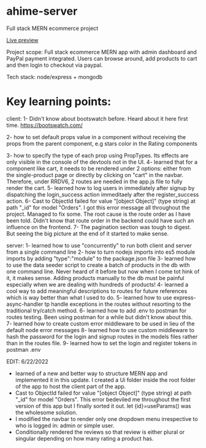 # ahime-server
Full stack MERN ecommerce project

<a href="https://ahimeecom.herokuapp.com/">Live preview</a>

Project scope: Full stack ecommerce MERN app with admin dashboard and PayPal payment integrated. Users can browse around, add products to cart and then login to checkout via paypal.

Tech stack: node/express + mongodb
# Key learning points:
client:
1- Didn't know about bootswatch before. Heard about it here first time. https://bootswatch.com/

2- how to set default props value in a component without receiving the props from the parent component, e.g stars color in the Rating components

3- how to specify the type of each prop using PropTypes. Its effects are only visible in the console of the devtools not in the UI. 4- learned that for a component like cart, it needs to be rendered under 2 options: either from the single-product page or directly by clicking on "cart" in the navbar. Therefore, under RRDV6, 2 routes are needed in the app.js file to fully render the cart. 5- learned how to log users in immediately after signup by dispatching the login_success action immeditaely after the register_success action. 6- Cast to ObjectId failed for value "[object Object]" (type string) at path "_id" for model "Orders". I got this error message all throughout the project. Managed to fix some. The root cause is the route order as I have been told. Didn't know that route order in the backend could have such an influence on the frontend. 7- The pagination section was tough to digest. But seeing the big picture at the end of it started to make sense.

server:
1- learned how to use "concurrently" to run both client and server from a single command line
2- how to turn nodejs imports into es5 module imports by adding "type":"module" to the package.json file
3- learned how to use the data seeder script to create a batch of products in the db with one command line. Never heard of it before but now when I come tot hink of it, it makes sense. Adding products manually to the db must be painful especially when we are dealing with hundreds of products!
4- learned a cool way to add meaningful descriptions to routes for future references which is way better than what I used to do.
5- learned how to use express-async-handler tp handle exceptions in the routes without resorting to the traditional try/catch method.
6- learned how to add .env to postman for routes testing. Been using postman for a while but didn't know about this.
7- learned how to create custom error middleware to be used in lieu of the default node error messages
8- learned how to use custom middleware to hash the password for the login and signup routes in the models files rather than in the routes file.
9- learned how to set the login and register tokens in postman .env

EDIT: 6/22/2022
- learned of a new and better way to structure MERN app and implemented it in this update. I created a Ui folder inside the root folder of the app to host the client part of the app.
- Cast to ObjectId failed for value "[object Object]" (type string) at path "_id" for model "Orders". This error bedeviled me throughout the first version of this app but I finally sorted it out. let {id}=useParams() was the wholesome solution.
- I modified the navbar to render only one dropdown menu irrespective to who is logged in: admin or simple user.
- Conditionally rendered the reviews so that review is either plural or singular depending on how many rating a product has.
